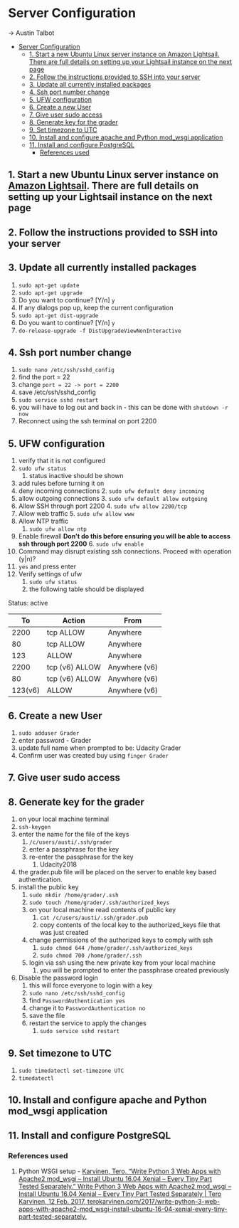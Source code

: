 # Server Configuration

-> Austin Talbot

- [Server Configuration](#server-configuration)
  - [1. Start a new Ubuntu Linux server instance on Amazon Lightsail. There are full details on setting up your Lightsail instance on the next page](#1-start-a-new-ubuntu-linux-server-instance-on-amazon-lightsail-there-are-full-details-on-setting-up-your-lightsail-instance-on-the-next-page)
  - [2. Follow the instructions provided to SSH into your server](#2-follow-the-instructions-provided-to-ssh-into-your-server)
  - [3. Update all currently installed packages](#3-update-all-currently-installed-packages)
  - [4. Ssh port number change](#4-ssh-port-number-change)
  - [5. UFW configuration](#5-ufw-configuration)
  - [6. Create a new User](#6-create-a-new-user)
  - [7. Give user sudo access](#7-give-user-sudo-access)
  - [8. Generate key for the grader](#8-generate-key-for-the-grader)
  - [9. Set timezone to UTC](#9-set-timezone-to-utc)
  - [10. Install and configure apache and Python mod_wsgi application](#10-install-and-configure-apache-and-python-mod_wsgi-application)
  - [11. Install and configure PostgreSQL](#11-install-and-configure-postgresql)
    - [References used](#references-used)

## 1. Start a new Ubuntu Linux server instance on [Amazon Lightsail](https://lightsail.aws.amazon.com/). There are full details on setting up your Lightsail instance on the next page

## 2. Follow the instructions provided to SSH into your server

## 3. Update all currently installed packages

1. `sudo apt-get update`
2. `sudo apt-get upgrade`
3. Do you want to continue? [Y/n] `y`
4. If any dialogs pop up, keep the current configuration
5. `sudo apt-get dist-upgrade`
6. Do you want to continue? [Y/n] `y`
7. `do-release-upgrade -f DistUpgradeViewNonInteractive`

## 4. Ssh port number change

1. `sudo nano /etc/ssh/sshd_config`
2. find the port = 22
3. change `port = 22 -> port = 2200`
4. save /etc/ssh/sshd_config
5. `sudo service sshd restart`
6. you will have to log out and back in - this can be done with `shutdown -r now`
7. Reconnect using the ssh terminal on port 2200

## 5. UFW configuration

1. verify that it is not configured
2. `sudo ufw status`
   1. status inactive should be shown
3. add rules before turning it on
4. deny incoming connections
   2. `sudo ufw default deny incoming`
5. allow outgoing connections
   3. `sudo ufw default allow outgoing`
6. Allow SSH through port 2200
   4. `sudo ufw allow 2200/tcp`
7. Allow web traffic
   5. `sudo ufw allow www`
8. Allow NTP traffic
    1. `sudo ufw allow ntp`
9. Enable firewall **Don't do this before ensuring you will be able to access ssh through port 2200**
   6. `sudo ufw enable`
10. Command may disrupt existing ssh connections. Proceed with operation (y|n)?
11. `yes` and press enter
12. Verify settings of ufw
    1. `sudo ufw status`
    2. the following table should be displayed

Status: active

| To      | Action          | From          |
| ------- | --------------- | ------------- |
| 2200    | tcp ALLOW       | Anywhere      |
| 80      | tcp ALLOW       | Anywhere      |
| 123     | ALLOW           | Anywhere      |
| 2200    | tcp  (v6) ALLOW | Anywhere (v6) |
| 80      | tcp (v6) ALLOW  | Anywhere (v6) |
| 123(v6) | ALLOW           | Anywhere (v6) |

## 6. Create a new User

1. `sudo adduser Grader`
2. enter password - Grader
3. update full name when prompted to be: Udacity Grader
4. Confirm user was created buy using `finger Grader`

## 7. Give user sudo access

## 8. Generate key for the grader

1. on your local machine terminal
2. `ssh-keygen`
3. enter the name for the file of the keys
    1. `/c/users/austi/.ssh/grader`
    2. enter a passphrase for the key
    3. re-enter the passphrase for the key
        1. Udacity2018
4. the grader.pub file will be placed on the server to enable key based authentication.
5. install the public key
    1. `sudo mkdir /home/grader/.ssh`
    2. `sudo touch /home/grader/.ssh/authorized_keys`
    3. on your local machine read contents of public key
        1. `cat /c/users/austi/.ssh/grader.pub`
        2. copy contents of the local key to the authorized_keys file that was just created
    4. change permissions of the authorized keys to comply with ssh
        1. `sudo chmod 644 /home/grader/.ssh/authorized_keys`
        2. `sudo chmod 700 /home/grader/.ssh`
    5. login via ssh using the new private key from your local machine
        1. you will be prompted to enter the passphrase created previously
6. Disable the password login
    1. this will force everyone to login with a key
    2. `sudo nano /etc/ssh/sshd_config`
    3. find `PasswordAuthentication yes`
    4. change it to `PasswordAuthentication no`
    5. save the file
    6. restart the service to apply the changes
        1. `sudo service sshd restart`

## 9. Set timezone to UTC

1. `sudo timedatectl set-timezone UTC`
2. `timedatectl`

## 10. Install and configure apache and Python mod_wsgi application

## 11. Install and configure PostgreSQL

### References used

1. Python WSGI setup - [Karvinen, Tero. “Write Python 3 Web Apps with Apache2 mod_wsgi – Install Ubuntu 16.04 Xenial – Every Tiny Part Tested Separately.” Write Python 3 Web Apps with Apache2 mod_wsgi – Install Ubuntu 16.04 Xenial – Every Tiny Part Tested Separately | Tero Karvinen, 12 Feb. 2017, terokarvinen.com/2017/write-python-3-web-apps-with-apache2-mod_wsgi-install-ubuntu-16-04-xenial-every-tiny-part-tested-separately.](http://terokarvinen.com/2017/write-python-3-web-apps-with-apache2-mod_wsgi-install-ubuntu-16-04-xenial-every-tiny-part-tested-separately)
